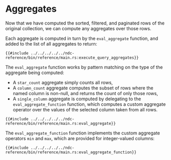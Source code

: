 # Aggregates

Now that we have computed the sorted, filtered, and paginated rows of the original collection, we can compute any aggregates over those rows.

Each aggregate is computed in turn by the `eval_aggregate` function, and added to the list of all aggregates to return:

```rust,no_run,noplayground
{{#include ../../../../../ndc-reference/bin/reference/main.rs:execute_query_aggregates}}
```

The `eval_aggregate` function works by pattern matching on the type of the aggregate being computed:

- A `star_count` aggregate simply counts all rows,
- A `column_count` aggregate computes the subset of rows where the named column is non-null, and returns the count of only those rows,
- A `single_column` aggregate is computed by delegating to the `eval_aggregate_function` function, which computes a custom aggregate operator over the values of the selected column taken from all rows.

```rust,no_run,noplayground
{{#include ../../../../../ndc-reference/bin/reference/main.rs:eval_aggregate}}
```

The `eval_aggregate_function` function implements the custom aggregate operators `min` and `max`, which are provided for integer-valued columns:

```rust,no_run,noplayground
{{#include ../../../../../ndc-reference/bin/reference/main.rs:eval_aggregate_function}}
```